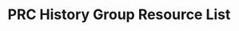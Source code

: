 ---
objectid: '16'
title: PRC History Group Resource List
alternatetitle:
external_url: http://prchistory.org/
category: Recommended Subject Guides, Bibliographies, and Translations
institution:
description: Current book reviews, a number of journals focusing on the cultural revolution,
  like Remembrance 记忆, Yesterday 昨天, and Past Events 往事. It also links to a wide range
  of resources on PRC History that are freely available.
layout: resource
---